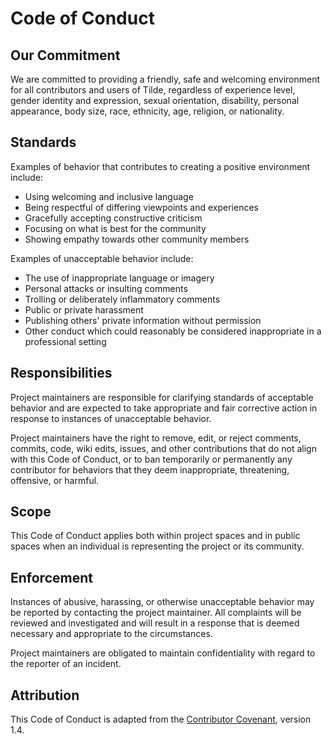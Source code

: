 # Code of Conduct

## Our Commitment

We are committed to providing a friendly, safe and welcoming environment for all contributors and users of Tilde, regardless of experience level, gender identity and expression, sexual orientation, disability, personal appearance, body size, race, ethnicity, age, religion, or nationality.

## Standards

Examples of behavior that contributes to creating a positive environment include:

* Using welcoming and inclusive language
* Being respectful of differing viewpoints and experiences
* Gracefully accepting constructive criticism
* Focusing on what is best for the community
* Showing empathy towards other community members

Examples of unacceptable behavior include:

* The use of inappropriate language or imagery
* Personal attacks or insulting comments
* Trolling or deliberately inflammatory comments
* Public or private harassment
* Publishing others' private information without permission
* Other conduct which could reasonably be considered inappropriate in a professional setting

## Responsibilities

Project maintainers are responsible for clarifying standards of acceptable behavior and are expected to take appropriate and fair corrective action in response to instances of unacceptable behavior.

Project maintainers have the right to remove, edit, or reject comments, commits, code, wiki edits, issues, and other contributions that do not align with this Code of Conduct, or to ban temporarily or permanently any contributor for behaviors that they deem inappropriate, threatening, offensive, or harmful.

## Scope

This Code of Conduct applies both within project spaces and in public spaces when an individual is representing the project or its community.

## Enforcement

Instances of abusive, harassing, or otherwise unacceptable behavior may be reported by contacting the project maintainer. All complaints will be reviewed and investigated and will result in a response that is deemed necessary and appropriate to the circumstances.

Project maintainers are obligated to maintain confidentiality with regard to the reporter of an incident.

## Attribution

This Code of Conduct is adapted from the [Contributor Covenant](https://www.contributor-covenant.org), version 1.4.